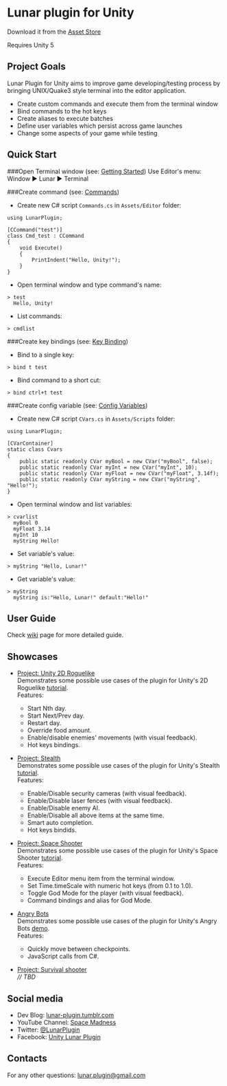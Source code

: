 # Lunar plugin for Unity

Download it from the [Asset Store](https://goo.gl/xo5IIf)

Requires Unity 5

## Project Goals

Lunar Plugin for Unity aims to improve game developing/testing process by bringing UNIX/Quake3 style terminal into the editor application.

- Create custom commands and execute them from the terminal window
- Bind commands to the hot keys
- Create aliases to execute batches
- Define user variables which persist across game launches
- Change some aspects of your game while testing

## Quick Start

###Open Terminal window (see: [Getting Started](https://github.com/SpaceMadness/lunar-unity-plugin/wiki/Getting-Started))
Use Editor's menu:  Window ▶ Lunar ▶ Terminal

###Create command (see: [Commands](https://github.com/SpaceMadness/lunar-unity-plugin/wiki/Commands))
* Create new C# script `Commands.cs` in `Assets/Editor` folder:  
```
using LunarPlugin;

[CCommand("test")]
class Cmd_test : CCommand
{
    void Execute()
    {
        PrintIndent("Hello, Unity!");
    }
}
```
* Open terminal window and type command's name:  
```
> test
  Hello, Unity!
```
* List commands:
```
> cmdlist
```

###Create key bindings (see: [Key Binding](https://github.com/SpaceMadness/lunar-unity-plugin/wiki/Key-Binding))
* Bind to a single key:
```
> bind t test
```
* Bind command to a short cut:
```
> bind ctrl+t test
```

###Create config variable (see: [Config Variables](https://github.com/SpaceMadness/lunar-unity-plugin/wiki/Config-Variables))
* Create new C# script `CVars.cs` in `Assets/Scripts` folder:  
```
using LunarPlugin;

[CVarContainer]
static class Cvars
{
	public static readonly CVar myBool = new CVar("myBool", false);
	public static readonly CVar myInt = new CVar("myInt", 10);
	public static readonly CVar myFloat = new CVar("myFloat", 3.14f);
	public static readonly CVar myString = new CVar("myString", "Hello!");
}
```
* Open terminal window and list variables:  
```
> cvarlist
  myBool 0
  myFloat 3.14
  myInt 10
  myString Hello!
```
* Set variable's value:  
```
> myString "Hello, Lunar!"
```
* Get variable's value:
```
> myString
  myString is:"Hello, Lunar!" default:"Hello!"
```
## User Guide

Check [wiki](https://github.com/SpaceMadness/lunar-unity-plugin/wiki) page for more detailed guide.

## Showcases

- [Project: Unity 2D Roguelike](http://goo.gl/je1cpc)  
Demonstrates some possible use cases of the plugin for Unity's 2D Roguelike [tutorial](https://unity3d.com/learn/tutorials/projects/2d-roguelike).  
Features:
  * Start Nth day.
  * Start Next/Prev day.
  * Restart day.
  * Override food amount.
  * Enable/disable enemies' movements (with visual feedback).
  * Hot keys bindings.
  
- [Project: Stealth](http://goo.gl/KlQgRn)  
Demonstrates some possible use cases of the plugin for Unity's Stealth [tutorial](https://unity3d.com/learn/tutorials/projects/stealth).  
Features:
  * Enable/Disable security cameras (with visual feedback).
  * Enable/Disable laser fences (with visual feedback).
  * Enable/Disable enemy AI.
  * Enable/Disable all above items at the same time.
  * Smart auto completion.
  * Hot keys bindids.
  
- [Project: Space Shooter](http://goo.gl/AzlZJp)  
Demonstrates some possible use cases of the plugin for Unity's Space Shooter [tutorial](https://unity3d.com/learn/tutorials/projects/space-shooter).  
Features:
  * Execute Editor menu item from the terminal window.  
  * Set Time.timeScale with numeric hot keys (from 0.1 to 1.0).
  * Toggle God Mode for the player (with visual feedback).
  * Command bindings and alias for God Mode.

- [Angry Bots](http://goo.gl/AB9ULT)  
Demonstrates some possible use cases of the plugin for Unity's Angry Bots [demo](https://www.assetstore.unity3d.com/en/#!/content/12175).  
Features:  
  * Quickly move between checkpoints.
  * JavaScript calls from C#.

- [Project: Survival shooter](https://unity3d.com/learn/tutorials/projects/survival-shooter)  
  *// TBD*
  
## Social media

- Dev Blog: [lunar-plugin.tumblr.com](http://lunar-plugin.tumblr.com/)
- YouTube Channel: [Space Madness](https://www.youtube.com/channel/UCNZ2ja_pI9wqKsZcnVnt_zQ)
- Twitter: [@LunarPlugin](https://twitter.com/intent/follow?screen_name=LunarPlugin&user_id=2939274198)
- Facebook: [Unity Lunar Plugin](https://www.facebook.com/LunarPlugin)
 
## Contacts

For any other questions: lunar.plugin@gmail.com
